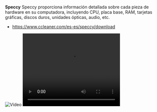 **Speccy**
Speccy proporciona información detallada sobre cada pieza de hardware en su computadora, incluyendo CPU, placa base, RAM, tarjetas gráficas, discos duros, unidades ópticas, audio, etc.

- https://www.ccleaner.com/es-es/speccy/download

![Vídeo](https://drive.google.com/file/d/1Gu-Fty-NGZ1S7KUnnaMPSmv8ZT0IUZDL/preview)
<video width="320" height="240" controls>
  <source src="https://drive.google.com/file/d/1Gu-Fty-NGZ1S7KUnnaMPSmv8ZT0IUZDL/view?usp=sharing" type="video/mp4">
</video>
